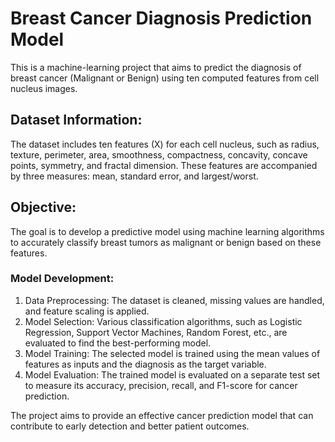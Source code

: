 # Breast Cancer Diagnosis Prediction Model

This is a machine-learning project that aims to predict the diagnosis of breast cancer (Malignant or Benign) using ten computed features from cell nucleus images.

## Dataset Information:
The dataset includes ten features (X) for each cell nucleus, such as radius, texture, perimeter, area, smoothness, compactness, concavity, concave points, symmetry, and fractal dimension. These features are accompanied by three measures: mean, standard error, and largest/worst.

## Objective:
The goal is to develop a predictive model using machine learning algorithms to accurately classify breast tumors as malignant or benign based on these features.

### Model Development:
1. Data Preprocessing: The dataset is cleaned, missing values are handled, and feature scaling is applied.
2. Model Selection: Various classification algorithms, such as Logistic Regression, Support Vector Machines, Random Forest, etc., are evaluated to find the best-performing model.
3. Model Training: The selected model is trained using the mean values of features as inputs and the diagnosis as the target variable.
4. Model Evaluation: The trained model is evaluated on a separate test set to measure its accuracy, precision, recall, and F1-score for cancer prediction.

The project aims to provide an effective cancer prediction model that can contribute to early detection and better patient outcomes.
